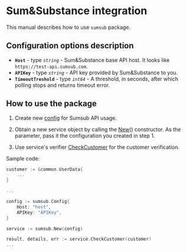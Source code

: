 # Sum&Substance integration

This manual describes how to use `sumsub` package.

## Configuration options description

* **`Host`** - type             _`string`_ - Sum&Substance base API host. It looks like `https://test-api.sumsub.com`.
* **`APIKey`** - type         _`string`_ - API key provided by Sum&Substance to you.
* **`TimeoutTreshold`** - type         _`int64`_ - A threshold, in seconds, after which polling stops and returns timeout error.

## How to use the package

1) Create new [config](contract.go#L8) for Sumsub API usage.

2) Obtain a new service object by calling the [New()](service.go#L17) constructor. As the parameter, pass it the configuration you created in step 1.

3) Use service's verifier [CheckCustomer](service.go#L12) for the customer verification.

Sample code:

```go
customer := &common.UserData{
    ...
}

...

config := sumsub.Config{
    Host: "host",
    APIKey: "APIKey",
}

service := sumsub.New(config)

result, details, err := service.CheckCustomer(customer)
...
```
